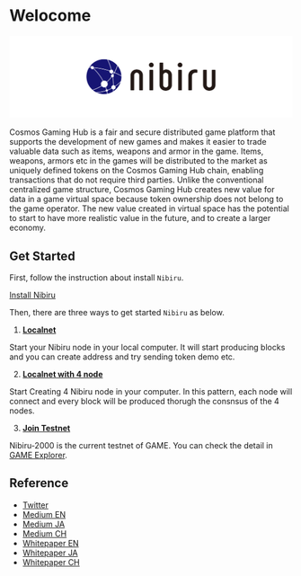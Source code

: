 # Welocome


<p align="center">
  <img src="./welcome.png">
</p>

Cosmos Gaming Hub is a fair and secure distributed game platform that supports the development of new games and makes it easier to trade valuable data such as items, weapons and armor in the game. Items, weapons, armors etc in the games will be distributed to the market as uniquely defined tokens on the Cosmos Gaming Hub chain, enabling transactions that do not require third parties. Unlike the conventional centralized game structure, Cosmos Gaming Hub creates new value for data in a game virtual space because token ownership does not belong to the game operator. The new value created in virtual space has the potential to start to have more realistic value in the future, and to create a larger economy.


## Get Started
First, follow the instruction about install `Nibiru`.

[Install Nibiru](install/install.md)

Then, there are three ways to get started `Nibiru` as below.

1. [**Localnet**](localnets/localnet.md)

Start your Nibiru node in your local computer.
It will start producing blocks and you can create address and try sending token demo etc.

2. [**Localnet with 4 node**](localnets/4-node.md)

Start Creating 4 Nibiru node in your computer. In this pattern, each node will connect and every block will be produced thorugh the consnsus of the 4 nodes.

3. [**Join Testnet**](testnets/fullnode.md)

Nibiru-2000 is the current testnet of GAME.
You can check the detail in [GAME Explorer](https://nibiru-2000.game-explorer.io/).


## Reference
- [Twitter](https://twitter.com/_GAME_official)
- [Medium EN](https://medium.com/game/english/home)
- [Medium JA](https://medium.com/game/japanese/home)
- [Medium CH](https://medium.com/game/chinese/home)
- [Whitepaper EN](https://whitepaper.gamenet.one/en)
- [Whitepaper JA](https://whitepaper.gamenet.one/ja)
- [Whitepaper CH](https://whitepaper.gamenet.one/ch)
